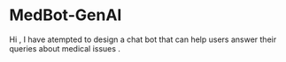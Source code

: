 # MedBot-GenAI
Hi , I have atempted to design a chat bot that can help users answer their queries about medical issues .

